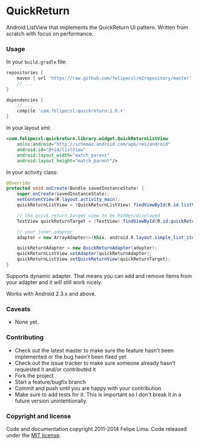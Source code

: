 # QuickReturn

Android ListView that implements the QuickReturn UI pattern. Written from scratch with focus on performance.

### Usage

In your ``build.gradle`` file:

```groovy
repositories {
    maven { url 'https://raw.github.com/felipecsl/m2repository/master' }
    // ...
}

dependencies {
    // ...
    compile 'com.felipecsl:quickreturn:1.0.+'
}
```

In your layout xml:

```xml
<com.felipecsl.quickreturn.library.widget.QuickReturnListView
    xmlns:android="http://schemas.android.com/apk/res/android"
    android:id="@+id/listView"
    android:layout_width="match_parent"
    android:layout_height="match_parent"/>
```

In your activity class:

```java
@Override
protected void onCreate(Bundle savedInstanceState) {
    super.onCreate(savedInstanceState);
    setContentView(R.layout.activity_main);
    quickReturnListView = (QuickReturnListView) findViewById(R.id.listView);

    // the quick return target view to be hidden/displayed
    TextView quickReturnTarget = (TextView) findViewById(R.id.quickReturnTarget);

    // your inner adapter
    adapter = new ArrayAdapter<>(this, android.R.layout.simple_list_item_1);

    quickReturnAdapter = new QuickReturnAdapter(adapter);
    quickReturnListView.setAdapter(quickReturnAdapter);
    quickReturnListView.setQuickReturnView(quickReturnTarget);
}
```

Supports dynamic adapter. That means you can add and remove items from your adapter and it will still work nicely.

Works with Android 2.3.x and above.

### Caveats

* None yet.

### Contributing

* Check out the latest master to make sure the feature hasn't been implemented or the bug hasn't been fixed yet
* Check out the issue tracker to make sure someone already hasn't requested it and/or contributed it
* Fork the project
* Start a feature/bugfix branch
* Commit and push until you are happy with your contribution
* Make sure to add tests for it. This is important so I don't break it in a future version unintentionally.

### Copyright and license

Code and documentation copyright 2011-2014 Felipe Lima.
Code released under the [MIT license](https://github.com/felipecsl/QuickReturn/blob/master/LICENSE.txt).